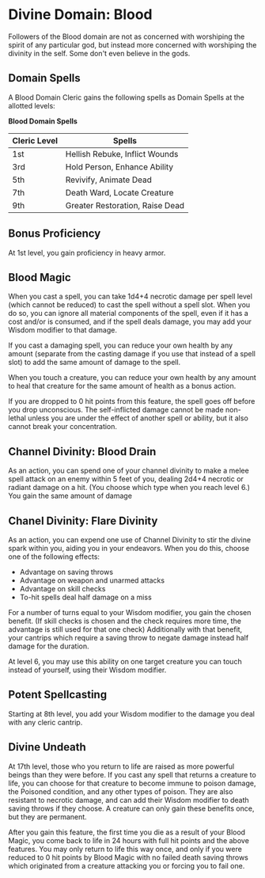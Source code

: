 # Divine Domain: Blood
Followers of the Blood domain are not as concerned with worshiping the spirit of any particular god, but instead more concerned with worshiping the divinity in the self. Some don't even believe in the gods. 

## Domain Spells
A Blood Domain Cleric gains the following spells as Domain Spells at the allotted levels:

**Blood Domain Spells**

Cleric Level | Spells
------------ | ------
1st	 | Hellish Rebuke, Inflict Wounds
3rd	 | Hold Person, Enhance Ability
5th	 | Revivify, Animate Dead
7th	 | Death Ward, Locate Creature
9th	 | Greater Restoration, Raise Dead

## Bonus Proficiency
At 1st level, you gain proficiency in heavy armor.

## Blood Magic
When you cast a spell, you can take 1d4+4 necrotic damage per spell level (which cannot be reduced) to cast the spell without a spell slot. When you do so, you can ignore all material components of the spell, even if it has a cost and/or is consumed, and if the spell deals damage, you may add your Wisdom modifier to that damage. 

If you cast a damaging spell, you can reduce your own health by any amount (separate from the casting damage if you use that instead of a spell slot) to add the same amount of damage to the spell. 

When you touch a creature, you can reduce your own health by any amount to heal that creature for the same amount of health as a bonus action.

If you are dropped to 0 hit points from this feature, the spell goes off before you drop unconscious. The self-inflicted damage cannot be made non-lethal unless you are under the effect of another spell or ability, but it also cannot break your concentration.

## Channel Divinity: Blood Drain
As an action, you can spend one of your channel divinity to make a melee spell attack on an enemy within 5 feet of you, dealing 2d4+4 necrotic or radiant damage on a hit. (You choose which type when you reach level 6.) You gain the same amount of damage 

## Chanel Divinity: Flare Divinity
As an action, you can expend one use of Channel Divinity to stir the divine spark within you, aiding you in your endeavors. When you do this, choose one of the following effects:

* Advantage on saving throws
* Advantage on weapon and unarmed attacks
* Advantage on skill checks
* To-hit spells deal half damage on a miss

For a number of turns equal to your Wisdom modifier, you gain the chosen benefit. (If skill checks is chosen and the check requires more time, the advantage is still used for that one check) Additionally with that benefit, your cantrips which require a saving throw to negate damage instead half damage for the duration.

At level 6, you may use this ability on one target creature you can touch instead of yourself, using their Wisdom modifier.

## Potent Spellcasting
Starting at 8th level, you add your Wisdom modifier to the damage you deal with any cleric cantrip.

## Divine Undeath
At 17th level, those who you return to life are raised as more powerful beings than they were before. If you cast any spell that returns a creature to life, you can choose for that creature to become immune to poison damage, the Poisoned condition, and any other types of poison. They are also resistant to necrotic damage, and can add their Wisdom modifier to death saving throws if they choose. A creature can only gain these benefits once, but they are permanent. 

After you gain this feature, the first time you die as a result of your Blood Magic, you come back to life in 24 hours with full hit points and the above features. You may only return to life this way once, and only if you were reduced to 0 hit points by Blood Magic with no failed death saving throws which originated from a creature attacking you or forcing you to fail one.
